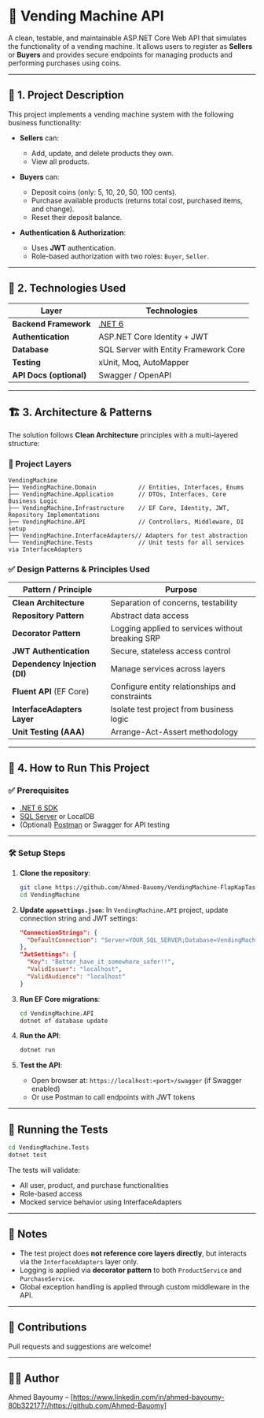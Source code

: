 
# 🥤 Vending Machine API

A clean, testable, and maintainable ASP.NET Core Web API that simulates the functionality of a vending machine. It allows users to register as **Sellers** or **Buyers** and provides secure endpoints for managing products and performing purchases using coins.

---

## 📌 1. Project Description

This project implements a vending machine system with the following business functionality:

- **Sellers** can:
  - Add, update, and delete products they own.
  - View all products.

- **Buyers** can:
  - Deposit coins (only: 5, 10, 20, 50, 100 cents).
  - Purchase available products (returns total cost, purchased items, and change).
  - Reset their deposit balance.

- **Authentication & Authorization**:
  - Uses **JWT** authentication.
  - Role-based authorization with two roles: `Buyer`, `Seller`.

---

## 🧰 2. Technologies Used

| Layer                     | Technologies                                                                 |
|--------------------------|------------------------------------------------------------------------------|
| **Backend Framework**    | [.NET 6](https://dotnet.microsoft.com/en-us/download)                        |
| **Authentication**       | ASP.NET Core Identity + JWT                                                  |
| **Database**             | SQL Server with Entity Framework Core                                        |
| **Testing**              | xUnit, Moq, AutoMapper                                     |
| **API Docs (optional)**  | Swagger / OpenAPI                                                             |

---

## 🏗️ 3. Architecture & Patterns

The solution follows **Clean Architecture** principles with a multi-layered structure:

### 🔷 Project Layers

```
VendingMachine
├── VendingMachine.Domain            // Entities, Interfaces, Enums
├── VendingMachine.Application       // DTOs, Interfaces, Core Business Logic
├── VendingMachine.Infrastructure    // EF Core, Identity, JWT, Repository Implementations
├── VendingMachine.API               // Controllers, Middleware, DI setup
├── VendingMachine.InterfaceAdapters// Adapters for test abstraction
└── VendingMachine.Tests             // Unit tests for all services via InterfaceAdapters
```

### ✅ Design Patterns & Principles Used

| Pattern / Principle            | Purpose                                                                 |
|-------------------------------|-------------------------------------------------------------------------|
| **Clean Architecture**        | Separation of concerns, testability                                     |
| **Repository Pattern**        | Abstract data access                                                    |
| **Decorator Pattern**         | Logging applied to services without breaking SRP                        |
| **JWT Authentication**        | Secure, stateless access control                                        |
| **Dependency Injection (DI)** | Manage services across layers                                           |
| **Fluent API** (EF Core)      | Configure entity relationships and constraints                          |
| **InterfaceAdapters Layer**   | Isolate test project from business logic                                |
| **Unit Testing (AAA)**        | Arrange-Act-Assert methodology                                          |

---

## 🚀 4. How to Run This Project

### ✅ Prerequisites

- [.NET 6 SDK](https://dotnet.microsoft.com/download)
- [SQL Server](https://www.microsoft.com/en-us/sql-server/sql-server-downloads) or LocalDB
- (Optional) [Postman](https://www.postman.com/) or Swagger for API testing

---

### 🛠️ Setup Steps

1. **Clone the repository**:
   ```bash
   git clone https://github.com/Ahmed-Bauomy/VendingMachine-FlapKapTask.git
   cd VendingMachine
   ```

2. **Update `appsettings.json`**:
   In `VendingMachine.API` project, update connection string and JWT settings:
   ```json
   "ConnectionStrings": {
     "DefaultConnection": "Server=YOUR_SQL_SERVER;Database=VendingMachineDb;Trusted_Connection=True;"
   },
   "JwtSettings": {
     "Key": "Better_have_it_somewhere_safer!!",
     "ValidIssuer": "localhost",
     "ValidAudience": "localhost"
   }
   ```

3. **Run EF Core migrations**:
   ```bash
   cd VendingMachine.API
   dotnet ef database update
   ```

4. **Run the API**:
   ```bash
   dotnet run
   ```

5. **Test the API**:
   - Open browser at: `https://localhost:<port>/swagger` (if Swagger enabled)
   - Or use Postman to call endpoints with JWT tokens

---

## 🧪 Running the Tests

```bash
cd VendingMachine.Tests
dotnet test
```

The tests will validate:
- All user, product, and purchase functionalities
- Role-based access
- Mocked service behavior using InterfaceAdapters

---

## 📎 Notes

- The test project does **not reference core layers directly**, but interacts via the `InterfaceAdapters` layer only.
- Logging is applied via **decorator pattern** to both `ProductService` and `PurchaseService`.
- Global exception handling is applied through custom middleware in the API.

---

## 🤝 Contributions

Pull requests and suggestions are welcome!

---

## 🧑‍💻 Author

Ahmed Bayoumy – [https://www.linkedin.com/in/ahmed-bayoumy-80b322177//https://github.com/Ahmed-Bauomy]
